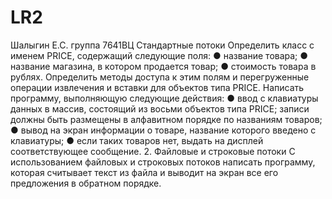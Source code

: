 # LR2
Шалыгин Е.С. группа 7641ВЦ
 Стандартные потоки
Определить класс с именем РRICE, содержащий следующие поля:
● название товара;
● название магазина, в котором продается товар;
● стоимость товара в рублях.
Определить методы доступа к этим полям и перегруженные операции
извлечения и вставки для объектов типа РRICE.
Написать программу, выполняющую следующие действия:
● ввод с клавиатуры данных в массив, состоящий из восьми объектов
типа РRICE; записи должны быть размещены в алфавитном порядке
по названиям товаров;
● вывод на экран информации о товаре, название которого введено с
клавиатуры;
● если таких товаров нет, выдать на дисплей соответствующее
сообщение.
2. Файловые и строковые потоки
С использованием файловых и строковых потоков написать программу,
которая считывает текст из файла и выводит на экран все его предложения в
обратном порядке.
